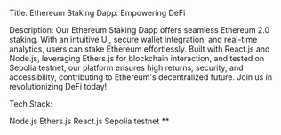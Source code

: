 Title: Ethereum Staking Dapp: Empowering DeFi

Description:
Our Ethereum Staking Dapp offers seamless Ethereum 2.0 staking. With an intuitive UI, secure wallet integration, and real-time analytics, users can stake Ethereum effortlessly. Built with React.js and Node.js, leveraging Ethers.js for blockchain interaction, and tested on Sepolia testnet, our platform ensures high returns, security, and accessibility, contributing to Ethereum's decentralized future. Join us in revolutionizing DeFi today!

Tech Stack:

Node.js
Ethers.js
React.js
Sepolia testnet
**

